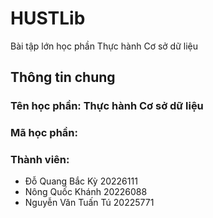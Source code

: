 # HUSTLib
Bài tập lớn học phần Thực hành Cơ sở dữ liệu
## Thông tin chung
### Tên học phần: Thực hành Cơ sở dữ liệu
### Mã học phần:
### Thành viên:
- Đỗ Quang Bắc Kỳ 20226111
- Nông Quốc Khánh 20226088
- Nguyễn Văn Tuấn Tú 20225771

